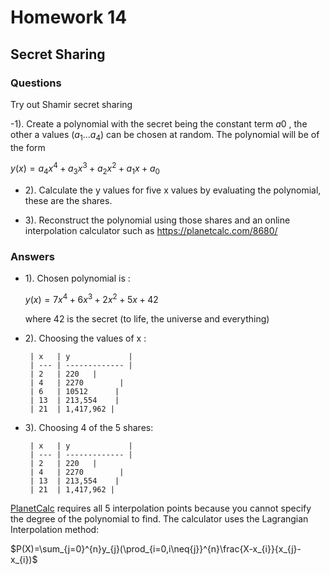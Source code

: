 # Homework 14

## Secret Sharing

### Questions

Try out Shamir secret sharing

-1). Create a polynomial with the secret being the constant term $a0$ , the other a values $(a_1. . . a_4)$ can be chosen at
random. The polynomial will be of the form

$y(x) = a_4x^4 + a_3x^3 + a_2x^2 + a_1x + a_0$

- 2). Calculate the y values for five x values by evaluating the polynomial, these are the shares.

- 3). Reconstruct the polynomial using those shares and an online interpolation calculator such as https://planetcalc.com/8680/

### Answers

- 1). Chosen polynomial is :

  $y(x) = 7x^4 +  6x^3 + 2x^2 + 5x + 42$

  where 42 is the secret (to life, the universe and everything)

- 2). Choosing the values of x :

       | x   | y             |
       | --- | ------------- |
       | 2   | 220   |
       | 4   | 2270        |
       | 6   | 10512      |
       | 13  | 213,554    |
       | 21  | 1,417,962 |

- 3). Choosing 4 of the 5 shares:

       | x   | y             |
       | --- | ------------- |
       | 2   | 220   |
       | 4   | 2270        |
       | 13  | 213,554    |
       | 21  | 1,417,962 |

[PlanetCalc](https://planetcalc.com/8680/) requires all 5 interpolation points because you cannot specify the degree of the polynomial to find. The calculator uses the Lagrangian Interpolation method:

$P(X)=\sum_{j=0}^{n}y_{j}(\prod_{i=0,i\neq{j}}^{n}\frac{X-x_{i}}{x_{j}-x_{i})$
